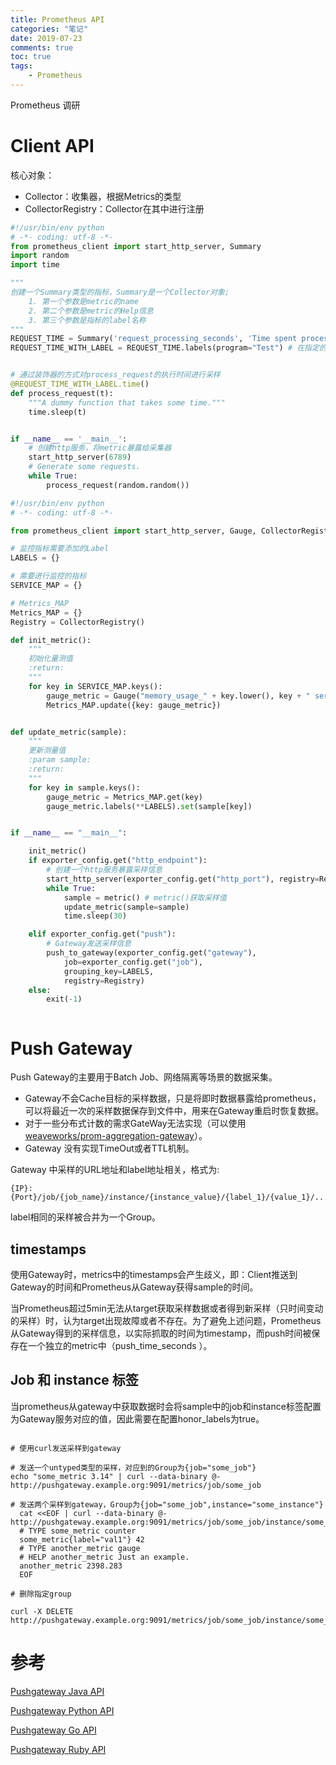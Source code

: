 ```yaml
---
title: Prometheus API
categories: "笔记"
date: 2019-07-23
comments: true
toc: true
tags:
	- Prometheus
---
```


Prometheus 调研


<!--more-->

# Client API

核心对象：

- Collector：收集器，根据Metrics的类型
- CollectorRegistry：Collector在其中进行注册

```python
#!/usr/bin/env python
# -*- coding: utf-8 -*-
from prometheus_client import start_http_server, Summary
import random
import time

"""
创建一个Summary类型的指标，Summary是一个Collector对象;
    1. 第一个参数是metric的name
    2. 第二个参数是metric的Help信息
    3. 第三个参数是指标的label名称
"""
REQUEST_TIME = Summary('request_processing_seconds', 'Time spent processing request', ["program"])
REQUEST_TIME_WITH_LABEL = REQUEST_TIME.labels(program="Test") # 在指定的label上赋值


# 通过装饰器的方式对process_request的执行时间进行采样
@REQUEST_TIME_WITH_LABEL.time()
def process_request(t):
    """A dummy function that takes some time."""
    time.sleep(t)


if __name__ == '__main__':
    # 创建http服务，将metric暴露给采集器
    start_http_server(6789)
    # Generate some requests.
    while True:
        process_request(random.random())

```
```python
#!/usr/bin/env python
# -*- coding: utf-8 -*-

from prometheus_client import start_http_server, Gauge, CollectorRegistry, push_to_gateway

# 监控指标需要添加的Label
LABELS = {}

# 需要进行监控的指标
SERVICE_MAP = {}

# Metrics_MAP
Metrics_MAP = {}
Registry = CollectorRegistry()

def init_metric():
    """
    初始化量测值
    :return:
    """
    for key in SERVICE_MAP.keys():
        gauge_metric = Gauge("memory_usage_" + key.lower(), key + " service use memory", set(LABELS.keys()),registry=Registry)
        Metrics_MAP.update({key: gauge_metric})


def update_metric(sample):
    """
    更新测量值
    :param sample:
    :return:
    """
    for key in sample.keys():
        gauge_metric = Metrics_MAP.get(key)
        gauge_metric.labels(**LABELS).set(sample[key])


if __name__ == "__main__":

    init_metric()
    if exporter_config.get("http_endpoint"):
		# 创建一个http服务暴露采样信息
        start_http_server(exporter_config.get("http_port"), registry=Registry)
		while True:
        	sample = metric() # metric()获取采样值
        	update_metric(sample=sample)
        	time.sleep(30)

    elif exporter_config.get("push"):
		# Gateway发送采样信息
        push_to_gateway(exporter_config.get("gateway"),
            job=exporter_config.get("job"),
            grouping_key=LABELS,
            registry=Registry)
    else:
        exit(-1)



```

# Push Gateway


Push Gateway的主要用于Batch Job、网络隔离等场景的数据采集。

- Gateway不会Cache目标的采样数据，只是将即时数据暴露给prometheus，可以将最近一次的采样数据保存到文件中，用来在Gateway重启时恢复数据。
- 对于一些分布式计数的需求GateWay无法实现（可以使用[weaveworks/prom-aggregation-gateway](https://github.com/weaveworks/prom-aggregation-gateway)）。
- Gateway 没有实现TimeOut或者TTL机制。

Gateway 中采样的URL地址和label地址相关，格式为:
```
{IP}:{Port}/job/{job_name}/instance/{instance_value}/{label_1}/{value_1}/...
```
label相同的采样被合并为一个Group。

## timestamps

使用Gateway时，metrics中的timestamps会产生歧义，即：Client推送到Gateway的时间和Prometheus从Gateway获得sample的时间。

当Prometheus超过5min无法从target获取采样数据或者得到新采样（只时间变动的采样）时，认为target出现故障或者不存在。为了避免上述问题，Prometheus从Gateway得到的采样信息，以实际抓取的时间为timestamp，而push时间被保存在一个独立的metric中（push_time_seconds ）。


## Job 和 instance 标签

当prometheus从gateway中获取数据时会将sample中的job和instance标签配置为Gateway服务对应的值，因此需要在配置honor_labels为true。

```shell

# 使用curl发送采样到gateway

# 发送一个untyped类型的采样，对应到的Group为{job="some_job"}
echo "some_metric 3.14" | curl --data-binary @- http://pushgateway.example.org:9091/metrics/job/some_job

# 发送两个采样到gateway，Group为{job="some_job",instance="some_instance"}
  cat <<EOF | curl --data-binary @- http://pushgateway.example.org:9091/metrics/job/some_job/instance/some_instance
  # TYPE some_metric counter
  some_metric{label="val1"} 42
  # TYPE another_metric gauge
  # HELP another_metric Just an example.
  another_metric 2398.283
  EOF

# 删除指定group

curl -X DELETE http://pushgateway.example.org:9091/metrics/job/some_job/instance/some_instance

```


# 参考

[Pushgateway Java API](https://prometheus.github.io/client_java/io/prometheus/client/exporter/PushGateway.html)

[Pushgateway Python API](https://github.com/prometheus/client_python#exporting-to-a-pushgateway)

[Pushgateway Go API](https://prometheus.io/docs/instrumenting/pushing/)

[Pushgateway Ruby API](https://github.com/prometheus/client_ruby#pushgateway)